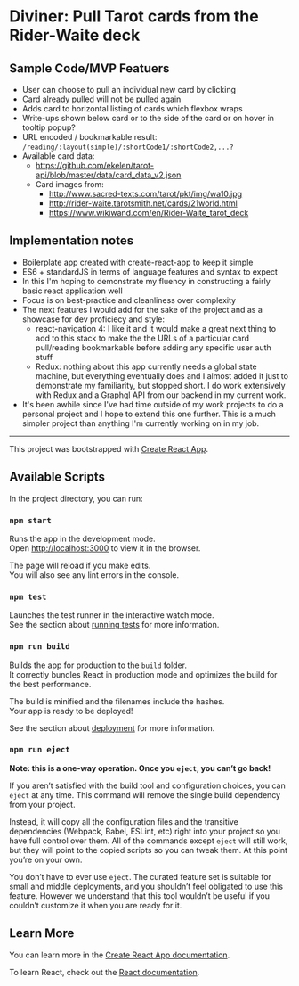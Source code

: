 # Diviner: Pull Tarot cards from the Rider-Waite deck

## Sample Code/MVP Featuers

* User can choose to pull an individual new card by clicking
* Card already pulled will not be pulled again
* Adds card to horizontal listing of cards which flexbox wraps
* Write-ups shown below card or to the side of the card or on hover in tooltip popup?
* URL encoded / bookmarkable result: `/reading/:layout(simple)/:shortCode1/:shortCode2,...?`
* Available card data:
  * https://github.com/ekelen/tarot-api/blob/master/data/card_data_v2.json
  * Card images from:
    - http://www.sacred-texts.com/tarot/pkt/img/wa10.jpg
    - http://rider-waite.tarotsmith.net/cards/21world.html
    - https://www.wikiwand.com/en/Rider-Waite_tarot_deck
## Implementation notes

* Boilerplate app created with create-react-app to keep it simple
* ES6 + standardJS in terms of language features and syntax to expect
* In this I'm hoping to demonstrate my fluency in constructing a fairly basic react application well
* Focus is on best-practice and cleanliness over complexity
* The next features I would add for the sake of the project and as a showcase for dev proficiecy and style:
  * react-navigation 4: I like it and it would make a great next thing to add to this stack to make the the URLs of a particular card pull/reading bookmarkable before adding any specific user auth stuff
  * Redux: nothing about this app currently needs a global state machine, but everything eventually does and I almost added it just to demonstrate my familiarity, but stopped short. I do work extensively with Redux and a Graphql API from our backend in my current work.
* It's been awhile since I've had time outside of my work projects to do a personal project and I hope to extend this one further. This is a much simpler project than anything I'm currently working on in my job.


---

This project was bootstrapped with [Create React App](https://github.com/facebook/create-react-app).

## Available Scripts

In the project directory, you can run:

### `npm start`

Runs the app in the development mode.<br>
Open [http://localhost:3000](http://localhost:3000) to view it in the browser.

The page will reload if you make edits.<br>
You will also see any lint errors in the console.

### `npm test`

Launches the test runner in the interactive watch mode.<br>
See the section about [running tests](https://facebook.github.io/create-react-app/docs/running-tests) for more information.

### `npm run build`

Builds the app for production to the `build` folder.<br>
It correctly bundles React in production mode and optimizes the build for the best performance.

The build is minified and the filenames include the hashes.<br>
Your app is ready to be deployed!

See the section about [deployment](https://facebook.github.io/create-react-app/docs/deployment) for more information.

### `npm run eject`

**Note: this is a one-way operation. Once you `eject`, you can’t go back!**

If you aren’t satisfied with the build tool and configuration choices, you can `eject` at any time. This command will remove the single build dependency from your project.

Instead, it will copy all the configuration files and the transitive dependencies (Webpack, Babel, ESLint, etc) right into your project so you have full control over them. All of the commands except `eject` will still work, but they will point to the copied scripts so you can tweak them. At this point you’re on your own.

You don’t have to ever use `eject`. The curated feature set is suitable for small and middle deployments, and you shouldn’t feel obligated to use this feature. However we understand that this tool wouldn’t be useful if you couldn’t customize it when you are ready for it.

## Learn More

You can learn more in the [Create React App documentation](https://facebook.github.io/create-react-app/docs/getting-started).

To learn React, check out the [React documentation](https://reactjs.org/).
